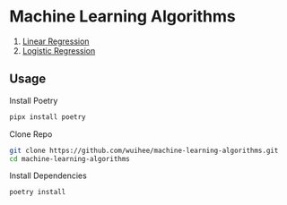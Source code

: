 # Machine Learning Algorithms

1. [Linear Regression](./notebooks/linear-regression.ipynb)
2. [Logistic Regression](./notebooks/logistic-regression.ipynb)

## Usage

Install Poetry

```bash
pipx install poetry
```

Clone Repo

```bash
git clone https://github.com/wuihee/machine-learning-algorithms.git
cd machine-learning-algorithms
```

Install Dependencies

```bash
poetry install
```
